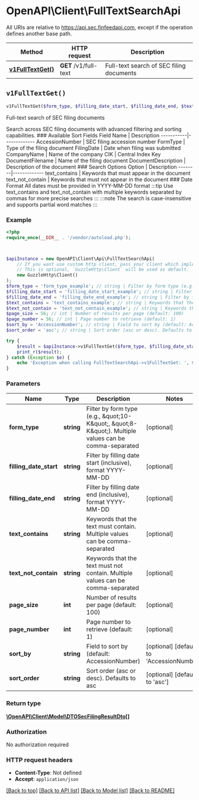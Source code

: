 # OpenAPI\Client\FullTextSearchApi

All URIs are relative to https://api.sec.finfeedapi.com, except if the operation defines another base path.

| Method | HTTP request | Description |
| ------------- | ------------- | ------------- |
| [**v1FullTextGet()**](FullTextSearchApi.md#v1FullTextGet) | **GET** /v1/full-text | Full-text search of SEC filing documents |


## `v1FullTextGet()`

```php
v1FullTextGet($form_type, $filling_date_start, $filling_date_end, $text_contains, $text_not_contain, $page_size, $page_number, $sort_by, $sort_order): \OpenAPI\Client\Model\DTOSecFilingResultDto[]
```

Full-text search of SEC filing documents

Search across SEC filing documents with advanced filtering and sorting capabilities.    ### Available Sort Fields    Field Name | Description  -----------|-------------  AccessionNumber | SEC filing accession number  FormType | Type of the filing document  FilingDate | Date when filing was submitted  CompanyName | Name of the company  CIK | Central Index Key  DocumentFilename | Name of the filing document  DocumentDescription | Description of the document    ### Search Options    Option | Description  --------|-------------  text_contains | Keywords that must appear in the document  text_not_contain | Keywords that must not appear in the document    ### Date Format  All dates must be provided in YYYY-MM-DD format    :::tip  Use text_contains and text_not_contain with multiple keywords separated by commas for more precise searches  :::    :::note  The search is case-insensitive and supports partial word matches  :::

### Example

```php
<?php
require_once(__DIR__ . '/vendor/autoload.php');



$apiInstance = new OpenAPI\Client\Api\FullTextSearchApi(
    // If you want use custom http client, pass your client which implements `GuzzleHttp\ClientInterface`.
    // This is optional, `GuzzleHttp\Client` will be used as default.
    new GuzzleHttp\Client()
);
$form_type = 'form_type_example'; // string | Filter by form type (e.g., \"10-K\", \"8-K\"). Multiple values can be comma-separated
$filling_date_start = 'filling_date_start_example'; // string | Filter by filling date start (inclusive), format YYYY-MM-DD
$filling_date_end = 'filling_date_end_example'; // string | Filter by filling date end (inclusive), format YYYY-MM-DD
$text_contains = 'text_contains_example'; // string | Keywords that the text must contain. Multiple values can be comma-separated
$text_not_contain = 'text_not_contain_example'; // string | Keywords that the text must not contain. Multiple values can be comma-separated
$page_size = 56; // int | Number of results per page (default: 100)
$page_number = 56; // int | Page number to retrieve (default: 1)
$sort_by = 'AccessionNumber'; // string | Field to sort by (default: AccessionNumber)
$sort_order = 'asc'; // string | Sort order (asc or desc). Defaults to asc

try {
    $result = $apiInstance->v1FullTextGet($form_type, $filling_date_start, $filling_date_end, $text_contains, $text_not_contain, $page_size, $page_number, $sort_by, $sort_order);
    print_r($result);
} catch (Exception $e) {
    echo 'Exception when calling FullTextSearchApi->v1FullTextGet: ', $e->getMessage(), PHP_EOL;
}
```

### Parameters

| Name | Type | Description  | Notes |
| ------------- | ------------- | ------------- | ------------- |
| **form_type** | **string**| Filter by form type (e.g., \&quot;10-K\&quot;, \&quot;8-K\&quot;). Multiple values can be comma-separated | [optional] |
| **filling_date_start** | **string**| Filter by filling date start (inclusive), format YYYY-MM-DD | [optional] |
| **filling_date_end** | **string**| Filter by filling date end (inclusive), format YYYY-MM-DD | [optional] |
| **text_contains** | **string**| Keywords that the text must contain. Multiple values can be comma-separated | [optional] |
| **text_not_contain** | **string**| Keywords that the text must not contain. Multiple values can be comma-separated | [optional] |
| **page_size** | **int**| Number of results per page (default: 100) | [optional] |
| **page_number** | **int**| Page number to retrieve (default: 1) | [optional] |
| **sort_by** | **string**| Field to sort by (default: AccessionNumber) | [optional] [default to &#39;AccessionNumber&#39;] |
| **sort_order** | **string**| Sort order (asc or desc). Defaults to asc | [optional] [default to &#39;asc&#39;] |

### Return type

[**\OpenAPI\Client\Model\DTOSecFilingResultDto[]**](../Model/DTOSecFilingResultDto.md)

### Authorization

No authorization required

### HTTP request headers

- **Content-Type**: Not defined
- **Accept**: `application/json`

[[Back to top]](#) [[Back to API list]](../../README.md#endpoints)
[[Back to Model list]](../../README.md#models)
[[Back to README]](../../README.md)
